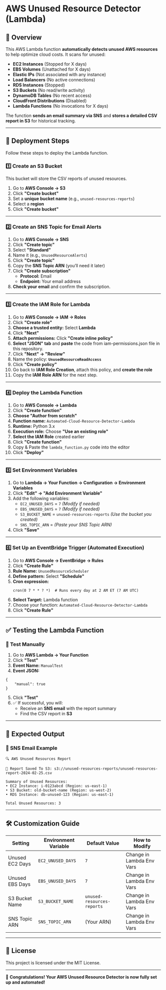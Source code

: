 # AWS Unused Resource Detector (Lambda)

## 📌 Overview
This AWS Lambda function **automatically detects unused AWS resources** to help optimize cloud costs. It scans for unused:
- **EC2 Instances** (Stopped for X days)
- **EBS Volumes** (Unattached for X days)
- **Elastic IPs** (Not associated with any instance)
- **Load Balancers** (No active connections)
- **RDS Instances** (Stopped)
- **S3 Buckets** (No read/write activity)
- **DynamoDB Tables** (No recent access)
- **CloudFront Distributions** (Disabled)
- **Lambda Functions** (No invocations for X days)

The function **sends an email summary via SNS** and **stores a detailed CSV report in S3** for historical tracking.

---

## 🚀 **Deployment Steps**
Follow these steps to deploy the Lambda function.

### **1️⃣ Create an S3 Bucket**
This bucket will store the CSV reports of unused resources.
1. Go to **AWS Console → S3**  
2. Click **"Create bucket"**  
3. Set a **unique bucket name** (e.g., `unused-resources-reports`)  
4. Select a **region**  
5. Click **"Create bucket"**

---

### **2️⃣ Create an SNS Topic for Email Alerts**
1. Go to **AWS Console → SNS**  
2. Click **"Create topic"**  
3. Select **"Standard"**  
4. Name it (e.g., `UnusedResourceAlerts`) 
5. Click **"Create topic"**  
6. Copy the **SNS Topic ARN** (you’ll need it later)  
7. Click **"Create subscription"**
   - **Protocol:** Email  
   - **Endpoint:** Your email address  
8. **Check your email** and confirm the subscription.

---

### **3️⃣ Create the IAM Role for Lambda**
1. Go to **AWS Console → IAM → Roles**  
2. Click **"Create role"**  
3. **Choose a trusted entity:** Select **Lambda**  
4. Click **"Next"**  
5. **Attach permissions:** Click **"Create inline policy"**  
6. **Select "JSON" tab** and **paste** the code from iam-permissions.json file in this repository.
7. Click **"Next" → "Review"**  
8. Name the policy: **`UnusedResourceReadAccess`**  
9. Click **"Create policy"**  
10. Go back to **IAM Role Creation**, attach this policy, and **create the role**  
11. Copy the **IAM Role ARN** for the next step.

---

### **4️⃣ Deploy the Lambda Function**
1. Go to **AWS Console → Lambda**
2. Click **"Create function"**  
3. **Choose "Author from scratch"**  
4. **Function name:** `Automated-Cloud-Resource-Detector-Lambda`
5. **Runtime:** Python 3.x  
6. **Execution role:** Choose **"Use an existing role"**  
7. **Select the IAM Role** created earlier  
8. Click **"Create function"**  
9. Copy & Paste the `lambda_function.py` code into the editor  
10. Click **"Deploy"**

---

### **5️⃣ Set Environment Variables**
1. Go to **Lambda → Your Function → Configuration → Environment Variables**  
2. Click **"Edit" → "Add Environment Variable"**  
3. Add the following variables:
   - `EC2_UNUSED_DAYS` = `7` *(Modify if needed)*
   - `EBS_UNUSED_DAYS` = `7` *(Modify if needed)*
   - `S3_BUCKET_NAME` = `unused-resources-reports` *(Use the bucket you created)*
   - `SNS_TOPIC_ARN` = *(Paste your SNS Topic ARN)*
4. Click **"Save"**

---

### **6️⃣ Set Up an EventBridge Trigger (Automated Execution)**
1. Go to **AWS Console → EventBridge → Rules**
2. Click **"Create Rule"**
3. **Rule Name:** `UnusedResourceScheduler`
4. **Define pattern:** Select **"Schedule"**
5. **Cron expression:**  
   ```
   cron(0 7 * * ? *)  # Runs every day at 2 AM ET (7 AM UTC)
   ```
6. **Select Target:** Lambda function  
7. Choose your function: `Automated-Cloud-Resource-Detector-Lambda`
8. Click **"Create Rule"**

---

## ✅ **Testing the Lambda Function**
### **🔹 Test Manually**
1. Go to **AWS Lambda → Your Function**
2. Click **"Test"**
3. **Event Name:** `ManualTest`
4. **Event JSON:**
```
{
    "manual": true
}
```
5. Click **"Test"**
6. ✅ If successful, you will:
   - Receive an **SNS email** with the report summary
   - Find the CSV report in **S3**

---

## 📂 **Expected Output**
### **🔹 SNS Email Example**
```
🔍 AWS Unused Resources Report

📂 Report Saved To S3: s3://unused-resources-reports/unused-resources-report-2024-02-25.csv

Summary of Unused Resources:
• EC2 Instance: i-0123abcd (Region: us-east-1)
• S3 Bucket: old-bucket-name (Region: us-west-2)
• RDS Instance: db-unused-123 (Region: us-east-1)

Total Unused Resources: 3
```

---

## 🛠 **Customization Guide**
| **Setting**       | **Environment Variable** | **Default Value** | **How to Modify** |
|-------------------|------------------------|-------------------|-------------------|
| Unused EC2 Days  | `EC2_UNUSED_DAYS`       | `7`               | Change in Lambda Env Vars |
| Unused EBS Days  | `EBS_UNUSED_DAYS`       | `7`               | Change in Lambda Env Vars |
| S3 Bucket Name   | `S3_BUCKET_NAME`        | `unused-resources-reports` | Change in Lambda Env Vars |
| SNS Topic ARN    | `SNS_TOPIC_ARN`         | (Your ARN)        | Change in Lambda Env Vars |

---

## 📌 **License**
This project is licensed under the MIT License.

---

🚀 **Congratulations! Your AWS Unused Resource Detector is now fully set up and automated!** 

